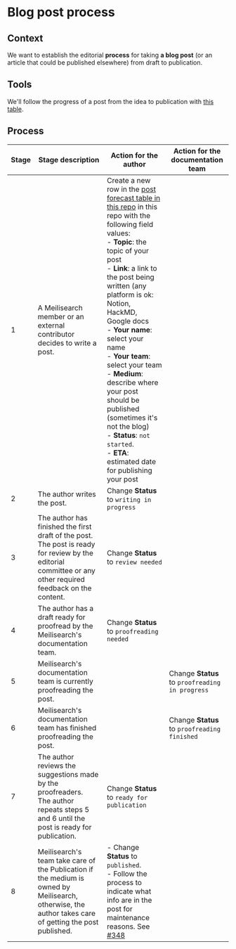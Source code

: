 # Blog post process

## Context
We want to establish the editorial **process** for taking **a blog post** (or an article that could be published elsewhere) from draft to publication.

## Tools
We'll follow the progress of a post from the idea to publication with [this table](https://github.com/meilisearch/devrel/blob/main/communication/post_forecast.md).

## Process

| Stage | Stage description | Action for the author | Action for the documentation team |
|---|---|---|---|
| 1 | A Meilisearch member or an external contributor decides to write a post. | Create a new row in the [post forecast table in this repo](https://github.com/meilisearch/devrel/blob/main/communication/post_forecast.md) in this repo with the following field values:<br>- **Topic**: the topic of your post<br>- **Link**: a link to the post being written (any platform is ok: Notion, HackMD, Google docs<br>- **Your name**: select your name<br>- **Your team**: select your team<br>- **Medium**: describe where your post should be published (sometimes it's not the blog)<br>- **Status**: `not started`.<br>- **ETA**: estimated date for publishing your post |  |
| 2 | The author writes the post. | Change **Status** to `writing in progress` |  |
| 3 | The author has finished the first draft of the post.<br>The post is ready for review by the editorial committee or any other required feedback on the content. | Change **Status** to `review needed` |  |
| 4 | The author has a draft ready for proofread by the Meilisearch's documentation team. | Change **Status** to `proofreading needed` |  |
| 5 | Meilisearch's documentation team is currently proofreading the post. |  | Change **Status** to `proofreading in progress` |
| 6 | Meilisearch's documentation team has finished proofreading the post. |  | Change **Status** to `proofreading finished` |
| 7 | The author reviews the suggestions made by the proofreaders.<br>The author repeats steps 5 and 6 until the post is ready for publication. | Change **Status** to `ready for publication` |  |
| 8 | Meilisearch's team take care of the Publication if the medium is owned by Meilisearch,<br>otherwise, the author takes care of getting the post published. | - Change **Status** to `published`.<br>- Follow the process to indicate what info are in the post for maintenance reasons. See [#348](https://github.com/meilisearch/devrel/issues/348) |  |
